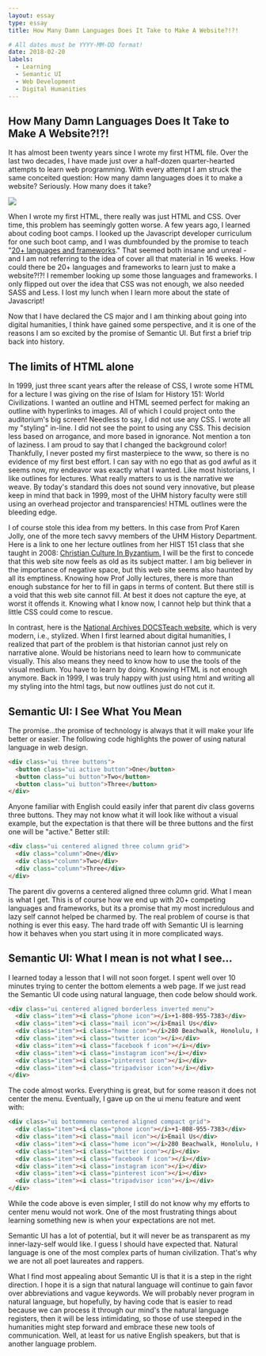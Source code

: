 ```yaml
---
layout: essay
type: essay
title: How Many Damn Languages Does It Take to Make A Website?!?!

# All dates must be YYYY-MM-DD format!
date: 2018-02-20
labels:
  - Learning
  - Semantic UI
  - Web Development
  - Digital Humanities
---
```


## How Many Damn Languages Does It Take to Make A Website?!?!

It has almost been twenty years since I wrote my first HTML file.  Over the last two decades, I have made just over a half-dozen quarter-hearted attempts to learn web programming.  With every attempt I am struck the same conceited question:  How many damn languages does it to make a website?  Seriously.  How many does it take?  

[<img class="ui medium right floated rounded image" src="https://cdn-images-1.medium.com/max/800/1*raWO3dhM4jMjf9VY-kZzNg.png">](https://hackernoon.com/how-it-feels-to-learn-javascript-in-2016-d3a717dd577f)

When I wrote my first HTML, there really was just HTML and CSS.  Over time, this problem has seemingly gotten worse.  A few years ago, I learned about coding boot camps.  I looked up the Javascript developer curriculum for one such boot camp, and I was dumbfounded by the promise to teach "[20+ languages and frameworks](https://www.devleague.com/tracks/view/javascript-web-engineer)."  That seemed both insane and unreal - and I am not referring to the idea of cover all that material in 16 weeks.  How could there be 20+ languages and frameworks to learn just to make a website?!?!  I remember looking up some those languages and frameworks.  I only flipped out over the idea that CSS was not enough, we also needed SASS and Less.  I lost my lunch when I learn more about the state of Javascript!  

Now that I have declared the CS major and I am thinking about going into digital humanities, I think have gained some perspective, and it is one of the reasons I am so excited by the promise of Semantic UI.  But first a brief trip back into history.


## The limits of HTML alone

In 1999, just three scant years after the release of CSS, I wrote some HTML for a lecture I was giving on the rise of Islam for History 151: World Civilizations.  I wanted an outline and HTML seemed perfect for making an outline with hyperlinks to images.  All of which I could project onto the auditorium's big screen!  Needless to say, I did not use any CSS.  I wrote all my "styling" in-line.  I did not see the point to using any CSS.  This decision less based on arrogance, and more based in ignorance.  Not mention a ton of laziness.  I am proud to say that I changed the background color!  Thankfully, I never posted my first masterpiece to the www, so there is no evidence of my first best effort. I can say with no ego that as god awful as it seems now, my endeavor was exactly what I wanted.  Like most historians, I like outlines for lectures.  What really matters to us is the narrative we weave.  By today's standard this does not sound very innovative, but please keep in mind that back in 1999, most of the UHM history faculty were still using an overhead projector and transparencies!  HTML outlines were the bleeding edge.

I of course stole this idea from my betters.  In this case from Prof Karen Jolly, one of the more tech savvy members of the UHM History Department.  Here is a link to one her lecture outlines from her HIST 151 class that she taught in 2008: [Christian Culture In Byzantium.](http://www2.hawaii.edu/~kjolly/151f08/081021Byz.html)  I will be the first to concede that this web site now feels as old as its subject matter.  I am big believer in the importance of negative space, but this web site seems also haunted by all its emptiness.  Knowing how Prof Jolly lectures, there is more than enough substance for her to fill in gaps in terms of content.  But there still is a void that this web site cannot fill.  At best it does not capture the eye, at worst it offends it.  Knowing what I know now, I cannot help but think that a little CSS could come to rescue.

In contrast, here is the [National Archives DOCSTeach website](https://www.docsteach.org/), which is very modern, i.e., stylized.  When I first learned about digital humanities, I realized that part of the problem is that historian cannot just rely on narrative alone.  Would be historians need to learn how to communicate visually.  This also means they need to know how to use the tools of the visual medium.  You have to learn by doing.  Knowing HTML is not enough anymore.  Back in 1999, I was truly happy with just using html and writing all my styling into the html tags, but now outlines just do not cut it.


## Semantic UI:  I See What You Mean

The promise...the promise of technology is always that it will make your life better or easier.  The following code highlights the power of using natural language in web design.

````html
<div class="ui three buttons">
  <button class="ui active button">One</button>
  <button class="ui button">Two</button>
  <button class="ui button">Three</button>
</div>
````

Anyone familiar with English could easily infer that parent div class governs three buttons.  They may not know what it will look like without a visual example, but the expectation is that there will be three buttons and the first one will be "active."  Better still:

````html
<div class="ui centered aligned three column grid">
  <div class="column">One</div>
  <div class="column">Two</div>
  <div class="column">Three</div>
</div>
````
The parent div governs a centered aligned three column grid.  What I mean is what I get.  This is of course how we end up with 20+ competing languages and frameworks, but its a promise that my most incredulous and lazy self cannot helped be charmed by.  The real problem of course is that nothing is ever this easy.  The hard trade off with Semantic UI is learning how it behaves when you start using it in more complicated ways.  


## Semantic UI:  What I mean is not what I see...

I learned today a lesson that I will not soon forget.  I spent well over 10 minutes trying to center the bottom elements a web page.  If we just read the Semantic UI code using natural language, then code below should work.  

````html
<div class="ui centered aligned borderless inverted menu">
  <div class="item"><i class="phone icon"></i>+1-808-955-7383</div>
  <div class="item"><i class="mail icon"></i>Email Us</div>
  <div class="item"><i class="home icon"></i>280 Beachwalk, Honolulu, HI 96815</div>
  <div class="item"><i class="twitter icon"></i></div>
  <div class="item"><i class="facebook f icon"></i></div>
  <div class="item"><i class="instagram icon"></i></div>
  <div class="item"><i class="pinterest icon"></i></div>
  <div class="item"><i class="tripadvisor icon"></i></div>
</div>
````
The code almost works.  Everything is great, but for some reason it does not center the menu.  Eventually, I gave up on the ui menu feature and went with:

````html
<div class="ui bottommenu centered aligned compact grid">
  <div class="item"><i class="phone icon"></i>+1-808-955-7383</div>
  <div class="item"><i class="mail icon"></i>Email Us</div>
  <div class="item"><i class="home icon"></i>280 Beachwalk, Honolulu, HI 96815</div>
  <div class="item"><i class="twitter icon"></i></div>
  <div class="item"><i class="facebook f icon"></i></div>
  <div class="item"><i class="instagram icon"></i></div>
  <div class="item"><i class="pinterest icon"></i></div>
  <div class="item"><i class="tripadvisor icon"></i></div>
</div>
````

While the code above is even simpler, I still do not know why my efforts to center menu would not work.  One of the most frustrating things about learning something new is when your expectations are not met. 

Semantic UI has a lot of potential, but it will never be as transparent as my inner-lazy-self would like.  I guess I should have expected that.  Natural language is one of the most complex parts of human civilization.  That's why we are not all poet laureates and rappers.

What I find most appealing about Semantic UI is that it is a step in the right direction.  I hope it is a sign that natural language will continue to gain favor over abbreviations and vague keywords.  We will probably never program in natural language, but hopefully, by having code that is easier to read because we can process it through our mind's the natural language registers, then it will be less intimidating, so those of use steeped in the humanities might step forward and embrace these new tools of communication.  Well, at least for us native English speakers, but that is another language problem.
